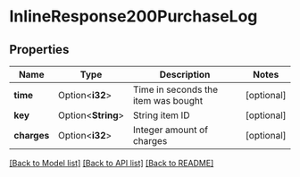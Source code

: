 # InlineResponse200PurchaseLog

## Properties

Name | Type | Description | Notes
------------ | ------------- | ------------- | -------------
**time** | Option<**i32**> | Time in seconds the item was bought | [optional]
**key** | Option<**String**> | String item ID | [optional]
**charges** | Option<**i32**> | Integer amount of charges | [optional]

[[Back to Model list]](../README.md#documentation-for-models) [[Back to API list]](../README.md#documentation-for-api-endpoints) [[Back to README]](../README.md)


